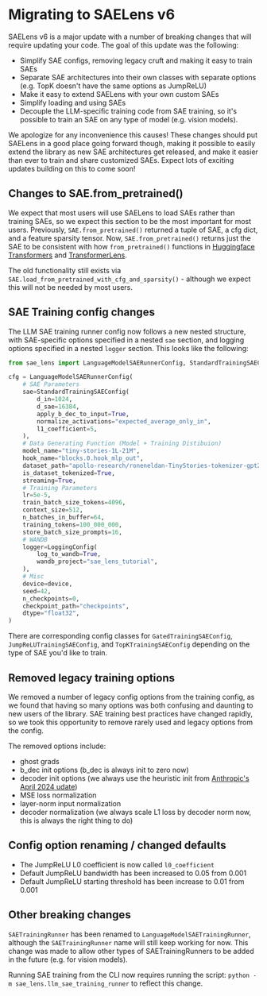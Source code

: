 # Migrating to SAELens v6

SAELens v6 is a major update with a number of breaking changes that will require updating your code. The goal of this update was the following:

- Simplify SAE configs, removing legacy cruft and making it easy to train SAEs
- Separate SAE architectures into their own classes with separate options (e.g. TopK doesn't have the same options as JumpReLU)
- Make it easy to extend SAELens with your own custom SAEs
- Simplify loading and using SAEs
- Decouple the LLM-specific training code from SAE training, so it's possible to train an SAE on any type of model (e.g. vision models).

We apologize for any inconvenience this causes! These changes should put SAELens in a good place going forward though, making it possible to easily extend the library as new SAE architectures get released, and make it easier than ever to train and share customized SAEs. Expect lots of exciting updates building on this to come soon!

## Changes to SAE.from_pretrained()

We expect that most users will use SAELens to load SAEs rather than training SAEs, so we expect this section to be the most important for most users. Previously, `SAE.from_pretrained()` returned a tuple of SAE, a cfg dict, and a feature sparsity tensor. Now, `SAE.from_pretrained()` returns just the SAE to be consistent with how `from_pretrained()` functions in [Huggingface Transformers](https://huggingface.co/docs/transformers/en/index) and [TransformerLens](https://transformerlensorg.github.io/TransformerLens/).

The old functionality still exists via `SAE.load_from_pretrained_with_cfg_and_sparsity()` - although we expect this will not be needed by most users.

## SAE Training config changes

The LLM SAE training runner config now follows a new nested structure, with SAE-specific options specified in a nested `sae` section, and logging options specified in a nested `logger` section. This looks like the following:

```python
from sae_lens import LanguageModelSAERunnerConfig, StandardTrainingSAEConfig, LoggingConfig

cfg = LanguageModelSAERunnerConfig(
    # SAE Parameters
    sae=StandardTrainingSAEConfig(
        d_in=1024,
        d_sae=16384,
        apply_b_dec_to_input=True,
        normalize_activations="expected_average_only_in",
        l1_coefficient=5,
    ),
    # Data Generating Function (Model + Training Distibuion)
    model_name="tiny-stories-1L-21M",
    hook_name="blocks.0.hook_mlp_out",
    dataset_path="apollo-research/roneneldan-TinyStories-tokenizer-gpt2",
    is_dataset_tokenized=True,
    streaming=True,
    # Training Parameters
    lr=5e-5,
    train_batch_size_tokens=4096,
    context_size=512,
    n_batches_in_buffer=64,
    training_tokens=100_000_000,
    store_batch_size_prompts=16,
    # WANDB
    logger=LoggingConfig(
        log_to_wandb=True,
        wandb_project="sae_lens_tutorial",
    ),
    # Misc
    device=device,
    seed=42,
    n_checkpoints=0,
    checkpoint_path="checkpoints",
    dtype="float32",
)
```

There are corresponding config classes for `GatedTrainingSAEConfig`, `JumpReLUTrainingSAEConfig`, and `TopKTrainingSAEConfig` depending on the type of SAE you'd like to train.

## Removed legacy training options

We removed a number of legacy config options from the training config, as we found that having so many options was both confusing and daunting to new users of the library. SAE training best practices have changed rapidly, so we took this opportunity to remove rarely used and legacy options from the config.

The removed options include:

- ghost grads
- b_dec init options (b_dec is always init to zero now)
- decoder init options (we always use the heuristic init from [Anthropic's April 2024 udate](https://transformer-circuits.pub/2024/april-update/index.html#training-saes))
- MSE loss normalization
- layer-norm input normalization
- decoder normalization (we always scale L1 loss by decoder norm now, this is always the right thing to do)

## Config option renaming / changed defaults

- The JumpReLU L0 coefficient is now called `l0_coefficient`
- Default JumpReLU bandwidth has been increased to 0.05 from 0.001
- Default JumpReLU starting threshold has been increase to 0.01 from 0.001

## Other breaking changes

`SAETrainingRunner` has been renamed to `LanguageModelSAETrainingRunner`, although the `SAETrainingRunner` name will still keep working for now. This change was made to allow other types of SAETrainingRunners to be added in the future (e.g. for vision models).

Running SAE training from the CLI now requires running the script: `python -m sae_lens.llm_sae_training_runner` to reflect this change.

